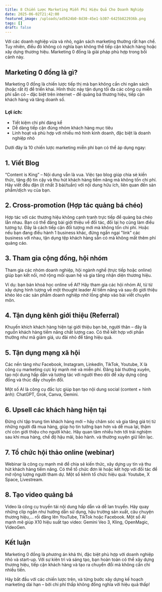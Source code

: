 ```yaml
---
title: 8 Chiến Lược Marketing Miễn Phí Hiệu Quả Cho Doanh Nghiệp
date: 2025-06-02T21:42:00
featured_image: /uploads/ad5624b0-8d30-45e1-b307-6425b822936b.png
tags: []
draft: false
---
```

Với các doanh nghiệp vừa và nhỏ, ngân sách marketing thường rất hạn chế. Tuy nhiên, điều đó không có nghĩa bạn không thể tiếp cận khách hàng hoặc xây dựng thương hiệu. Marketing 0 đồng là giải pháp phù hợp trong bối cảnh này.

## **Marketing 0 đồng là gì?**

Marketing 0 đồng là chiến lược tiếp thị mà bạn không cần chi ngân sách (hoặc rất ít) để triển khai. Hình thức này tận dụng tối đa các công cụ miễn phí sẵn có – đặc biệt trên internet – để quảng bá thương hiệu, tiếp cận khách hàng và tăng doanh số.

### Lợi ích:

- Tiết kiệm chi phí đáng kể
- Dễ dàng tiếp cận đúng nhóm khách hàng mục tiêu
- Linh hoạt và phù hợp với nhiều mô hình kinh doanh, đặc biệt là doanh nghiệp nhỏ

Dưới đây là 10 chiến lược marketing miễn phí bạn có thể áp dụng ngay:

## 1. Viết Blog

“Content is King” – Nội dung vẫn là vua. Việc tạo blog giúp chia sẻ kiến thức, tăng độ tin cậy và thu hút khách hàng tiềm năng mà không tốn chi phí. Hãy viết đều đặn (ít nhất 3 bài/tuần) với nội dung hữu ích, liên quan đến sản phẩm/dịch vụ của bạn.

## 2. Cross-promotion (Hợp tác quảng bá chéo)

Hợp tác với các thương hiệu không cạnh tranh trực tiếp để quảng bá chéo lẫn nhau. Bạn có thể đăng bài giới thiệu về đối tác, đổi lại họ cũng làm điều tương tự. Đây là cách tiếp cận đối tượng mới mà không tốn chi phí. Hoặc nếu bạn đang điều hành 1 business khác, đừng ngần ngại "link" các business với nhau, tận dụng tệp khách hàng sẵn có mà không mất thêm phí quảng cáo. 

## 3. Tham gia cộng đồng, hội nhóm

Tham gia các nhóm doanh nghiệp, hội ngành nghề (trực tiếp hoặc online) giúp bạn kết nối, mở rộng mối quan hệ và gia tăng nhận diện thương hiệu.

Ví dụ: bạn bán khoá học online về AI? Hãy tham gia các hội nhóm AI, từ từ xây dựng hình tượng về một thought leader AI tiềm năng và sau đó giới thiệu khéo léo các sản phẩm doanh nghiệp nhờ lồng ghép vào bài viết chuyên môn. 

## 4. Tận dụng kênh giới thiệu (Referral)

Khuyến khích khách hàng hiện tại giới thiệu bạn bè, người thân – đây là nguồn khách hàng tiềm năng chất lượng cao. Có thể kết hợp với phần thưởng như mã giảm giá, ưu đãi nhỏ để tăng hiệu quả.

## 5. Tận dụng mạng xã hội

Các nền tảng như Facebook, Instagram, LinkedIn, TikTok, Youtube, X là công cụ marketing cực kỳ mạnh mẽ và miễn phí. Đăng bài thường xuyên, tạo nội dung hấp dẫn và tương tác với người theo dõi để xây dựng cộng đồng và thúc đẩy chuyển đổi.

Một số AI là công cụ đắc lực giúp bạn tạo nội dung social (content + hình ảnh): ChatGPT, Grok, Canva, Gemini. 

## 6. Upsell các khách hàng hiện tại

Đừng chỉ tập trung tìm khách hàng mới – hãy chăm sóc và gia tăng giá trị từ những người đã mua hàng, giúp họ tin tưởng bạn hơn và dễ mua lại, thậm chí còn giới thiệu cho người khác. Hãy quan tâm nhiều hơn tới trải nghiệm sau khi mua hàng, chế độ hậu mãi, bảo hành. và thường xuyên giữ liên lạc.

## 7. Tổ chức hội thảo online (webinar)

Webinar là công cụ mạnh mẽ để chia sẻ kiến thức, xây dựng uy tín và thu hút khách hàng tiềm năng. Có thể tổ chức đơn lẻ hoặc kết hợp với đối tác để mở rộng lượng người tham dự. Một số kênh tổ chức hiệu quả: Youtube, X Space, Livestream. 

## 8. Tạo video quảng bá

Video là công cụ truyền tải nội dung hấp dẫn và dễ lan truyền. Hãy quay những clip ngắn như hướng dẫn sử dụng, hậu trường sản xuất, câu chuyện thương hiệu,... rồi đăng lên YouTube, TikTok hoặc Facebook. Một số AI mạnh mẽ giúp X10 hiệu suất tạo video: Gemini Veo 3, Kling, OpenMagic, VideoGen. 

## Kết luận

Marketing 0 đồng là phương án khả thi, đặc biệt phù hợp với doanh nghiệp nhỏ và start-up. Với sự kiên trì và sáng tạo, bạn hoàn toàn có thể xây dựng thương hiệu, tiếp cận khách hàng và tạo ra chuyển đổi mà không cần chi nhiều tiền.

Hãy bắt đầu với các chiến lược trên, và từng bước xây dựng kế hoạch marketing dài hạn – bởi chi phí thấp không đồng nghĩa với hiệu quả thấp!
